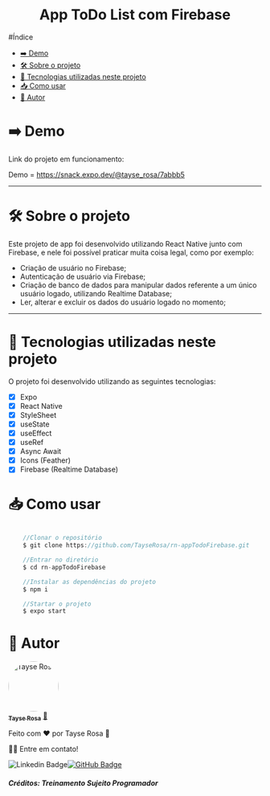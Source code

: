 <h1 align="center"> App ToDo List com Firebase</h1>

#Índice
- [➡️ Demo](#️-demo)
- [🛠 Sobre o projeto](#-sobre-o-projeto)
- [🚀 Tecnologias utilizadas neste projeto](#-tecnologias-utilizadas-neste-projeto)
- [📥 Como usar](#-como-usar)
- [🚀 Autor](#-autor)
  

# ➡️ Demo
Link do projeto em funcionamento: 

Demo = https://snack.expo.dev/@tayse_rosa/7abbb5

---
# 🛠 Sobre o projeto

Este projeto de app foi desenvolvido utilizando React Native junto com Firebase, e nele foi possível praticar muita coisa legal, como por exemplo:
- Criação de usuário no Firebase;
- Autenticação de usuário via Firebase;
- Criação de banco de dados para manipular dados referente a um único usuário logado, utilizando Realtime Database;
- Ler, alterar e excluir os dados do usuário logado no momento;

---

# 🚀 Tecnologias utilizadas neste projeto
O projeto foi desenvolvido utilizando as seguintes tecnologias:

- [x] Expo
- [x] React Native
- [x] StyleSheet
- [x] useState
- [x] useEffect
- [x] useRef
- [x] Async Await
- [x] Icons (Feather)
- [x] Firebase (Realtime Database)

# 📥 Como usar
```js

    //Clonar o repositório
    $ git clone https://github.com/TayseRosa/rn-appTodoFirebase.git

    //Entrar no diretório
    $ cd rn-appTodoFirebase

    //Instalar as dependências do projeto
    $ npm i

    //Startar o projeto
    $ expo start

``` 

# 🚀 Autor

<a href="https://www.tayserosa.dev">
 <img style="border-radius: 50%;" src="https://avatars.githubusercontent.com/u/31596454?v=4" width="100px;" alt="Tayse Rosa" style="border-radius:50%"/>
 <br />
 <sub><b>Tayse Rosa</b></sub></a> <a href="https://www.tayserosa.dev" title="Tayse Rosa">🚀</a>


Feito com ❤️ por Tayse Rosa 🚀

👋🏽 Entre em contato!

![Linkedin Badge](https://img.shields.io/badge/-TayseRosa-blue?style=flat-square&logo=Linkedin&logoColor=white&link=https://www.linkedin.com/in/tayse-rosa-3b683151/)[![GitHub Badge](https://img.shields.io/badge/GitHub-100000?style=for-the-badge&logo=github&logoColor=white)](https://github.com/TayseRosa/)

<h5> Créditos: Treinamento Sujeito Programador </h5>

